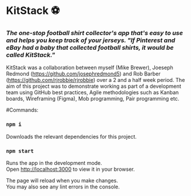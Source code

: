 # KitStack ⚽

### _The one-stop football shirt collector's app that's easy to use and helps you keep track of your jerseys. "If Pinterest and eBay had a baby that collected football shirts, it would be called KitStack."_

KitStack was a collaboration between myself (Mike Brewer), Joeseph Redmond (https://github.com/josephredmond5) and Rob Barber (https://github.com/rjrobbie/rjrobbie) over a 2 and a half week period. The aim of this project was to demonstrate working as part of a development team using GitHub best practices, Agile methodologies such as Kanban boards, Wireframing (Figma), Mob programming, Pair programming etc. 




#Commands:

### `npm i`

Downloads the relevant dependencies for this project. 

### `npm start`

Runs the app in the development mode.\
Open [http://localhost:3000](http://localhost:3000) to view it in your browser.

The page will reload when you make changes.\
You may also see any lint errors in the console.





